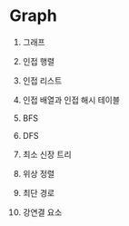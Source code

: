 # Graph

1. 그래프

2. 인접 행렬

3. 인접 리스트

4. 인접 배열과 인접 해시 테이블

5. BFS

6. DFS

7. 최소 신장 트리

8. 위상 정렬

9. 최단 경로

10. 강연결 요소